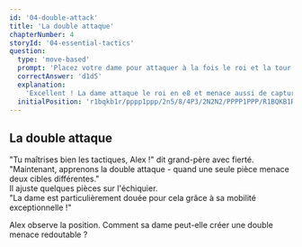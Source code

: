 ```yaml
---
id: '04-double-attack'
title: 'La double attaque'
chapterNumber: 4
storyId: '04-essential-tactics'
question:
  type: 'move-based'
  prompt: 'Placez votre dame pour attaquer à la fois le roi et la tour noirs.'
  correctAnswer: 'd1d5'
  explanation:
    'Excellent ! La dame attaque le roi en e8 et menace aussi de capturer la tour en a8 !'
  initialPosition: 'r1bqkb1r/pppp1ppp/2n5/8/4P3/2N2N2/PPPP1PPP/R1BQKB1R w KQkq - 0 4'
---
```


## La double attaque

"Tu maîtrises bien les tactiques, Alex !" dit grand-père avec fierté.  
"Maintenant, apprenons la double attaque - quand une seule pièce menace deux cibles différentes."  
Il ajuste quelques pièces sur l'échiquier.  
"La dame est particulièrement douée pour cela grâce à sa mobilité exceptionnelle !"

Alex observe la position. Comment sa dame peut-elle créer une double menace redoutable ?
